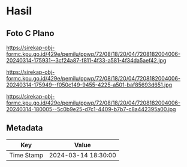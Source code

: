 # Hasil

## Foto C Plano

https://sirekap-obj-formc.kpu.go.id/429e/pemilu/ppwp/72/08/18/20/04/7208182004006-20240314-175931--3cf24a87-f811-4f33-a581-4f34da5aef42.jpg

https://sirekap-obj-formc.kpu.go.id/429e/pemilu/ppwp/72/08/18/20/04/7208182004006-20240314-175949--f050c149-9455-4225-a501-baf85693d651.jpg

https://sirekap-obj-formc.kpu.go.id/429e/pemilu/ppwp/72/08/18/20/04/7208182004006-20240314-180005--5c0b9e25-d7c1-4409-b7b7-c8a442395a00.jpg


## Metadata

| Key        | Value               |
| ---------- | ------------------- |
| Time Stamp | 2024-03-14 18:30:00 |



